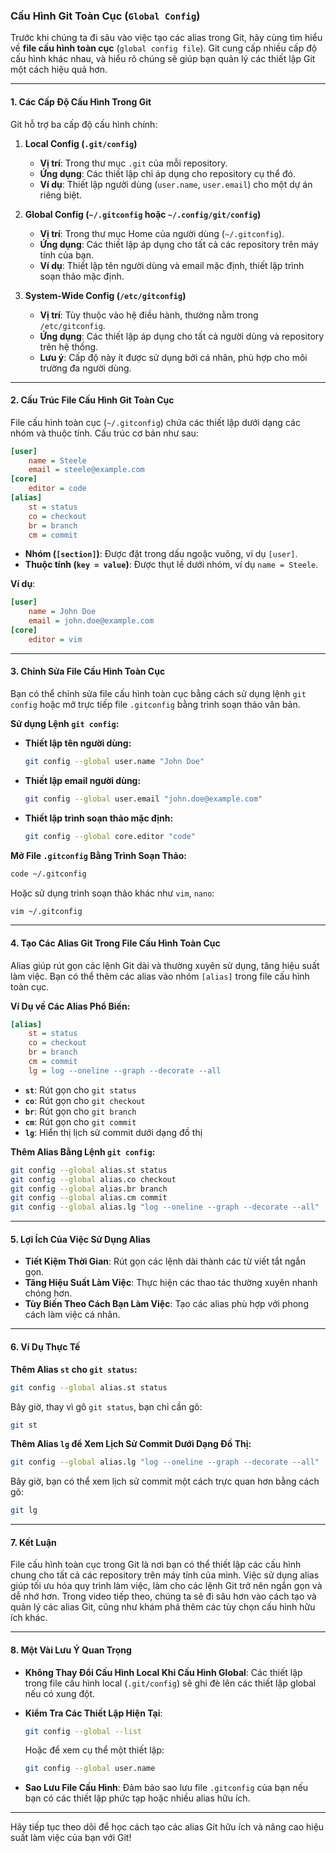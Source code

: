### Cấu Hình Git Toàn Cục (`Global Config`)

Trước khi chúng ta đi sâu vào việc tạo các alias trong Git, hãy cùng tìm hiểu về **file cấu hình toàn cục** (`global config file`). Git cung cấp nhiều cấp độ cấu hình khác nhau, và hiểu rõ chúng sẽ giúp bạn quản lý các thiết lập Git một cách hiệu quả hơn.

---

#### **1. Các Cấp Độ Cấu Hình Trong Git**

Git hỗ trợ ba cấp độ cấu hình chính:

1. **Local Config (`.git/config`)**
   - **Vị trí**: Trong thư mục `.git` của mỗi repository.
   - **Ứng dụng**: Các thiết lập chỉ áp dụng cho repository cụ thể đó.
   - **Ví dụ**: Thiết lập người dùng (`user.name`, `user.email`) cho một dự án riêng biệt.

2. **Global Config (`~/.gitconfig` hoặc `~/.config/git/config`)**
   - **Vị trí**: Trong thư mục Home của người dùng (`~/.gitconfig`).
   - **Ứng dụng**: Các thiết lập áp dụng cho tất cả các repository trên máy tính của bạn.
   - **Ví dụ**: Thiết lập tên người dùng và email mặc định, thiết lập trình soạn thảo mặc định.

3. **System-Wide Config (`/etc/gitconfig`)**
   - **Vị trí**: Tùy thuộc vào hệ điều hành, thường nằm trong `/etc/gitconfig`.
   - **Ứng dụng**: Các thiết lập áp dụng cho tất cả người dùng và repository trên hệ thống.
   - **Lưu ý**: Cấp độ này ít được sử dụng bởi cá nhân, phù hợp cho môi trường đa người dùng.

---

#### **2. Cấu Trúc File Cấu Hình Git Toàn Cục**

File cấu hình toàn cục (`~/.gitconfig`) chứa các thiết lập dưới dạng các nhóm và thuộc tính. Cấu trúc cơ bản như sau:

```ini
[user]
    name = Steele
    email = steele@example.com
[core]
    editor = code
[alias]
    st = status
    co = checkout
    br = branch
    cm = commit
```

- **Nhóm (`[section]`)**: Được đặt trong dấu ngoặc vuông, ví dụ `[user]`.
- **Thuộc tính (`key = value`)**: Được thụt lề dưới nhóm, ví dụ `name = Steele`.

**Ví dụ**:
```ini
[user]
    name = John Doe
    email = john.doe@example.com
[core]
    editor = vim
```

---

#### **3. Chỉnh Sửa File Cấu Hình Toàn Cục**

Bạn có thể chỉnh sửa file cấu hình toàn cục bằng cách sử dụng lệnh `git config` hoặc mở trực tiếp file `.gitconfig` bằng trình soạn thảo văn bản.

**Sử dụng Lệnh `git config`:**
- **Thiết lập tên người dùng:**
  ```bash
  git config --global user.name "John Doe"
  ```
- **Thiết lập email người dùng:**
  ```bash
  git config --global user.email "john.doe@example.com"
  ```
- **Thiết lập trình soạn thảo mặc định:**
  ```bash
  git config --global core.editor "code"
  ```

**Mở File `.gitconfig` Bằng Trình Soạn Thảo:**
```bash
code ~/.gitconfig
```
Hoặc sử dụng trình soạn thảo khác như `vim`, `nano`:
```bash
vim ~/.gitconfig
```

---

#### **4. Tạo Các Alias Git Trong File Cấu Hình Toàn Cục**

Alias giúp rút gọn các lệnh Git dài và thường xuyên sử dụng, tăng hiệu suất làm việc. Bạn có thể thêm các alias vào nhóm `[alias]` trong file cấu hình toàn cục.

**Ví Dụ về Các Alias Phổ Biến:**
```ini
[alias]
    st = status
    co = checkout
    br = branch
    cm = commit
    lg = log --oneline --graph --decorate --all
```

- **`st`**: Rút gọn cho `git status`
- **`co`**: Rút gọn cho `git checkout`
- **`br`**: Rút gọn cho `git branch`
- **`cm`**: Rút gọn cho `git commit`
- **`lg`**: Hiển thị lịch sử commit dưới dạng đồ thị

**Thêm Alias Bằng Lệnh `git config`:**
```bash
git config --global alias.st status
git config --global alias.co checkout
git config --global alias.br branch
git config --global alias.cm commit
git config --global alias.lg "log --oneline --graph --decorate --all"
```

---

#### **5. Lợi Ích Của Việc Sử Dụng Alias**

- **Tiết Kiệm Thời Gian**: Rút gọn các lệnh dài thành các từ viết tắt ngắn gọn.
- **Tăng Hiệu Suất Làm Việc**: Thực hiện các thao tác thường xuyên nhanh chóng hơn.
- **Tùy Biến Theo Cách Bạn Làm Việc**: Tạo các alias phù hợp với phong cách làm việc cá nhân.

---

#### **6. Ví Dụ Thực Tế**

**Thêm Alias `st` cho `git status`:**
```bash
git config --global alias.st status
```
Bây giờ, thay vì gõ `git status`, bạn chỉ cần gõ:
```bash
git st
```

**Thêm Alias `lg` để Xem Lịch Sử Commit Dưới Dạng Đồ Thị:**
```bash
git config --global alias.lg "log --oneline --graph --decorate --all"
```
Bây giờ, bạn có thể xem lịch sử commit một cách trực quan hơn bằng cách gõ:
```bash
git lg
```

---

#### **7. Kết Luận**

File cấu hình toàn cục trong Git là nơi bạn có thể thiết lập các cấu hình chung cho tất cả các repository trên máy tính của mình. Việc sử dụng alias giúp tối ưu hóa quy trình làm việc, làm cho các lệnh Git trở nên ngắn gọn và dễ nhớ hơn. Trong video tiếp theo, chúng ta sẽ đi sâu hơn vào cách tạo và quản lý các alias Git, cũng như khám phá thêm các tùy chọn cấu hình hữu ích khác.

---

#### **8. Một Vài Lưu Ý Quan Trọng**

- **Không Thay Đổi Cấu Hình Local Khi Cấu Hình Global**: Các thiết lập trong file cấu hình local (`.git/config`) sẽ ghi đè lên các thiết lập global nếu có xung đột.
- **Kiểm Tra Các Thiết Lập Hiện Tại**:
  ```bash
  git config --global --list
  ```
  Hoặc để xem cụ thể một thiết lập:
  ```bash
  git config --global user.name
  ```

- **Sao Lưu File Cấu Hình**: Đảm bảo sao lưu file `.gitconfig` của bạn nếu bạn có các thiết lập phức tạp hoặc nhiều alias hữu ích.

---

Hãy tiếp tục theo dõi để học cách tạo các alias Git hữu ích và nâng cao hiệu suất làm việc của bạn với Git!
